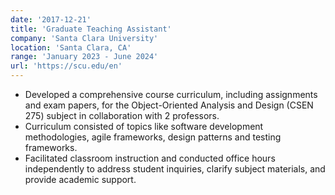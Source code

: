 ```yaml
---
date: '2017-12-21'
title: 'Graduate Teaching Assistant'
company: 'Santa Clara University'
location: 'Santa Clara, CA'
range: 'January 2023 - June 2024'
url: 'https://scu.edu/en'
---
```


- Developed a comprehensive course curriculum, including assignments and exam papers, for the Object-Oriented Analysis and Design (CSEN 275) subject in collaboration with 2 professors.
- Curriculum consisted of topics like software development methodologies, agile frameworks, design patterns and testing frameworks.
- Facilitated classroom instruction and conducted office hours independently to address student inquiries, clarify subject materials, and provide academic support.
